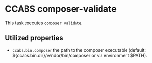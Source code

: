 CCABS composer-validate
=======================

This task executes `composer validate`.

Utilized properties
-------------------
* `ccabs.bin.composer` the path to the composer executable (default: ${ccabs.bin.dir}/vendor/bin/composer or via environment $PATH).
